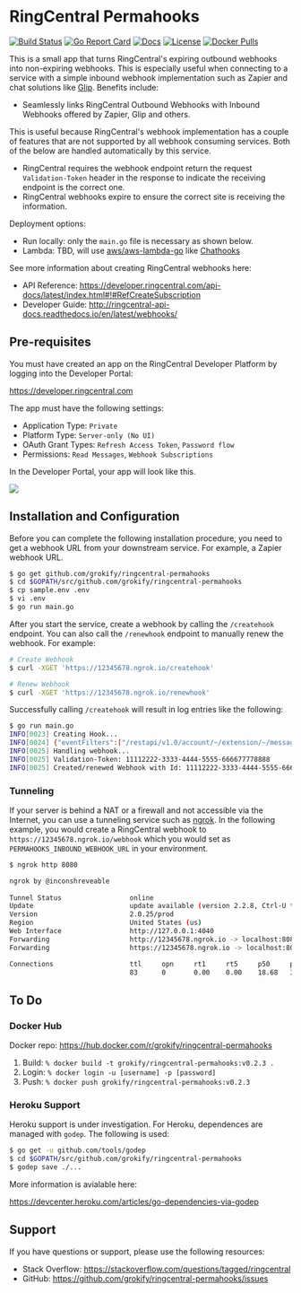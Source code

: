 # RingCentral Permahooks

[![Build Status][build-status-svg]][build-status-url]
[![Go Report Card][goreport-svg]][goreport-url]
[![Docs][docs-godoc-svg]][docs-godoc-url]
[![License][license-svg]][license-url]
[![Docker Pulls][docker-hub-svg]][docker-hub-url]

This is a small app that turns RingCentral's expiring outbound webhooks into non-expiring webhooks. This is especially useful when connecting to a service with a simple inbound webhook implementation such as Zapier and chat solutions like [Glip](https://glip.com). Benefits include:

* Seamlessly links RingCentral Outbound Webhooks with Inbound Webhooks offered by Zapier, Glip and others.

This is useful because RingCentral's webhook implementation has a couple of features that are not supported by all webhook consuming services. Both of the below are handled automatically by this service.

* RingCentral requires the webhook endpoint return the request `Validation-Token` header in the response to indicate the receiving endpoint is the correct one.
* RingCentral webhooks expire to ensure the correct site is receiving the information.

Deployment options:

* Run locally: only the `main.go` file is necessary as shown below.
* Lambda: TBD, will use [aws/aws-lambda-go](https://github.com/aws/aws-lambda-go) like [Chathooks](https://github.com/grokify/chathooks)

See more information about creating RingCentral webhooks here:

* API Reference: https://developer.ringcentral.com/api-docs/latest/index.html#!#RefCreateSubscription
* Developer Guide: http://ringcentral-api-docs.readthedocs.io/en/latest/webhooks/

## Pre-requisites

You must have created an app on the RingCentral Developer Platform by logging into the Developer Portal:

https://developer.ringcentral.com

The app must have the following settings:

* Application Type: `Private`
* Platform Type: `Server-only (No UI)`
* OAuth Grant Types: `Refresh Access Token`, `Password flow`
* Permissions: `Read Messages`, `Webhook Subscriptions`

In the Developer Portal, your app will look like this.

![](docs/images/ringcentral-permahooks_app_configuration.png "")

## Installation and Configuration

Before you can complete the following installation procedure, you need to get a webhook URL from your downstream service. For example, a Zapier webhook URL.

```bash
$ go get github.com/grokify/ringcentral-permahooks
$ cd $GOPATH/src/github.com/grokify/ringcentral-permahooks
$ cp sample.env .env
$ vi .env
$ go run main.go
```

After you start the service, create a webhook by calling the `/createhook` endpoint. You can also call the `/renewhook` endpoint to manually renew the webhook. For example:

```bash
# Create Webhook
$ curl -XGET 'https://12345678.ngrok.io/createhook'

# Renew Webhook
$ curl -XGET 'https://12345678.ngrok.io/renewhook'
```

Successfully calling `/createhook` will result in log entries like the following:

```bash
$ go run main.go 
INFO[0023] Creating Hook...                             
INFO[0024] {"eventFilters":["/restapi/v1.0/account/~/extension/~/message-store/instant?type=SMS","/restapi/v1.0/subscription/~?threshold=86400\u0026interval=3600"],"deliveryMode":{"transportType":"WebHook","address":"https://12345678.ngrok.io/webhook"},"expiresIn":604800} 
INFO[0025] Handling webhook...                          
INFO[0025] Validation-Token: 11112222-3333-4444-5555-666677778888 
INFO[0025] Created/renewed Webhook with Id: 11112222-3333-4444-5555-666677778888
```

### Tunneling

If your server is behind a NAT or a firewall and not accessible via the Internet, you can use a tunneling service such as [ngrok](https://ngrok.com/). In the following example, you would create a RingCentral webhook to `https://12345678.ngrok.io/webhook` which you would set as `PERMAHOOKS_INBOUND_WEBHOOK_URL` in your environment.

```bash
$ ngrok http 8080

ngrok by @inconshreveable                                                                             (Ctrl+C to quit)
                                                                                                                      
Tunnel Status                 online                                         
Update                        update available (version 2.2.8, Ctrl-U to update)
Version                       2.0.25/prod                              
Region                        United States (us)                            
Web Interface                 http://127.0.0.1:4040                            
Forwarding                    http://12345678.ngrok.io -> localhost:8080       
Forwarding                    https://12345678.ngrok.io -> localhost:8080

Connections                   ttl     opn     rt1     rt5     p50     p90
                              83      0       0.00    0.00    18.68   301.08
```

## To Do

### Docker Hub

Docker repo: https://hub.docker.com/r/grokify/ringcentral-permahooks

1. Build: `% docker build -t grokify/ringcentral-permahooks:v0.2.3 .`
1. Login: `% docker login -u [username] -p [password]`
1. Push: `% docker push grokify/ringcentral-permahooks:v0.2.3`

### Heroku Support

Heroku support is under investigation. For Heroku, dependences are managed with `godep`. The following is used:

```bash
$ go get -u github.com/tools/godep
$ cd $GOPATH/src/github.com/grokify/ringcentral-permahooks
$ godep save ./...
```

More information is avialable here:

https://devcenter.heroku.com/articles/go-dependencies-via-godep

## Support

If you have questions or support, please use the following resources:

* Stack Overflow: https://stackoverflow.com/questions/tagged/ringcentral
* GitHub: https://github.com/grokify/ringcentral-permahooks/issues

 [build-status-svg]: https://github.com/grokify/ringcentral-permahooks/workflows/test/badge.svg
 [build-status-url]: https://github.com/grokify/ringcentral-permahooks/actions
 [goreport-svg]: https://goreportcard.com/badge/github.com/grokify/ringcentral-permahooks
 [goreport-url]: https://goreportcard.com/report/github.com/grokify/ringcentral-permahooks
 [docs-godoc-svg]: https://pkg.go.dev/badge/github.com/grokify/ringcentral-permahooks
 [docs-godoc-url]: https://pkg.go.dev/github.com/grokify/ringcentral-permahooks
 [license-svg]: https://img.shields.io/badge/license-MIT-blue.svg
 [license-url]: https://github.com/grokify/ringcentral-permahooks/blob/master/LICENSE.md
 [docker-hub-svg]: https://img.shields.io/docker/pulls/grokify/ringcentral-permahooks?logo=docker&label=docker%20pulls%20%2F%20ringcentral-permahooks
 [docker-hub-url]: https://hub.docker.com/r/grokify/ringcentral-permahooks
